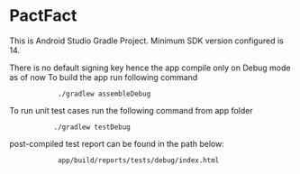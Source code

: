 # PactFact

 This is Android Studio Gradle Project. Minimum SDK version configured is 14.

 There is no default signing key hence the app compile only on Debug mode as of now
 To build the app run following command 
	
                ./gradlew assembleDebug


 To run unit test cases run the following command from app folder
	
               ./gradlew testDebug


 post-compiled test report can be found in the path below:

                app/build/reports/tests/debug/index.html
